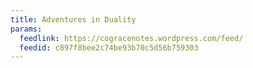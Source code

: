 ```yaml
---
title: Adventures in Duality
params:
  feedlink: https://cogracenotes.wordpress.com/feed/
  feedid: c897f8bee2c74be93b70c5d56b759303
---
```

